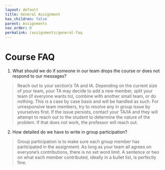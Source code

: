 ```yaml
---
layout: default
title: General Assignment
has_children: false
parent: Assignments
nav_order: 0
permalink: /assignments/general-faq
---
```


<h1>Course FAQ</h1>

1. What should we do if someone in our team drops the course or does not respond to our messages?
> Reach out to your section’s TA and IA. Depending on the current size of your team, your TA may decide to add a new member, split your team (if everyone wants to), combine with another small team, or do nothing. This is a case by case basis and will be handled as such. For unresponsive team members, try to resolve any in group issue by yourselves first. If the issue persists, contact your TA/IA and they will attempt to reach out to the student to determine the nature of the problem. If that does not work, the professor will reach out.

2. How detailed do we have to write in group participation?
> Group participation is to make sure each group member has participated in the assignment. As long as your team all agrees on everyone’s contributions, there is no set word limit. A sentence or two on what each member contributed, ideally in a bullet list, is perfectly fine.
